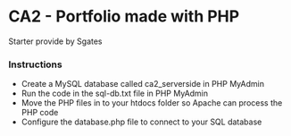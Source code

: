 # CA2 - Portfolio made with PHP
Starter provide by Sgates
### Instructions
* Create a MySQL database called ca2_serverside in PHP MyAdmin
* Run the code in the sql-db.txt file in PHP MyAdmin
* Move the PHP files in to your htdocs folder so Apache can process the PHP code
* Configure the database.php file to connect to your SQL database



